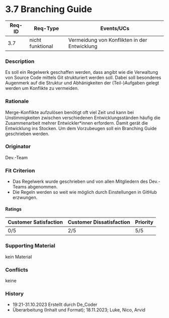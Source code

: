 # 3.7 Branching Guide

| Req-ID | Req-Type         | Events/UCs                                   |
| ------ | ---------------- | -------------------------------------------- |
| 3.7    | nicht funktional | Vermeidung von Konflikten in der Entwicklung |

### Description
Es soll ein Regelwerk geschaffen werden, dass angibt wie die Verwaltung von Source Code mittels Git strukturiert werden soll. Dabei soll besonderes Augenmerk auf die Struktur und Abhänigkeiten der (Teil-)Aufgaben gelegt werden um Konflikte zu vermeiden.

### Rationale
Merge-Konflikte aufzulösen benötigt oft viel Zeit und kann bei Unstimmigkeiten zwischen verschiedenen Entwicklungsständen häufig die Zusammenarbeit mehrer Entwickler*innen erfordern. Damit gerät die Entwicklung ins Stocken. Um dem Vorzubeugen soll ein Branching Guide geschrieben werden.

### Originator
Dev.-Team

### Fit Criterion
- Das Regelwerk wurde geschrieben und von allen Mitgliedern des Dev.-Teams abgenommen.
- Die Regeln werden so weit wie möglich durch Einstellungen in GitHub erzwungen.

#### Ratings
| Customer Satisfaction | Customer Dissatisfaction | Priority |
|-----------------------|--------------------------|----------|
| 0/5                   | 2/5                      | 5/5      |

### Supporting Material
kein Material

### Conflicts
keine

### History
- 19:21-31.10.2023 Erstellt durch De_Coder
- Überarbeitung (Inhalt und Format); 18.11.2023; Luke, Nico, Arvid